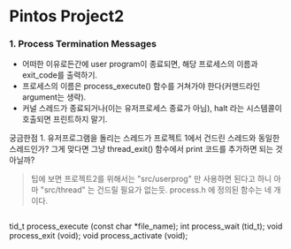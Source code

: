 # Pintos Project2

### 1. Process Termination Messages

 - 어떠한 이유로든간에 user program이 종료되면, 해당 프로세스의 이름과 exit_code를 출력하기.
 - 프로세스의 이름은 process_execute() 함수를 거쳐가야 한다(커맨드라인 argument는 생략).
 - 커널 스레드가 종료되거나(이는 유저프로세스 종료가 아님), halt 라는 시스템콜이 호출되면 프린트하지 말기.

궁금한점 1. 유저프로그램을 돌리는 스레드가 프로젝트 1에서 건드린 스레드와 동일한 스레드인가? 그게 맞다면 그냥 thread_exit() 함수에서 print 코드를 추가하면 되는 것 아닐까?
> 팁에 보면 프로젝트2를 위해서는 "src/userprog" 만 사용하면 된다고 하니 아마 "src/thread" 는 건드릴 필요가 없는듯.
> process.h 에 정의된 함수는 네 개 이다.
<pre><code></code></pre>
tid_t process_execute (const char *file_name);
int process_wait (tid_t);
void process_exit (void);
void process_activate (void);

